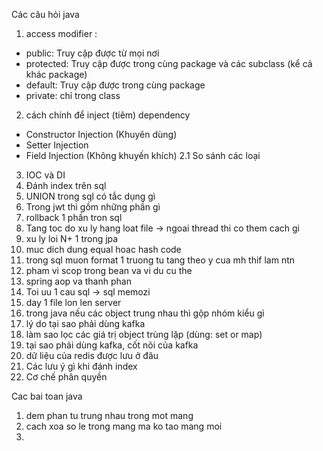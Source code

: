 Các câu hỏi java
1. access modifier :
  - public: Truy cập được từ mọi nơi
  - protected: Truy cập được trong cùng package và các subclass (kể cả khác package)
  - default: Truy cập được trong cùng package
  - private: chỉ trong class

2. cách chính để inject (tiêm) dependency
  - Constructor Injection (Khuyên dùng)
  - Setter Injection
  - Field Injection (Không khuyến khích)
2.1 So sánh các loại

3. IOC và DI 
4. Đánh index trên sql
5. UNION trong sql có tắc dụng gì
6. Trong jwt thì gồm những phần gì
7. rollback 1 phần tron sql
8. Tang toc do xu ly hang loat file -> ngoai thread thi co them cach gi
9. xu ly loi N+ 1 trong jpa
10. muc dich dung equal hoac hash code
11. trong sql muon format 1 truong tu tang theo y cua mh thif lam ntn
12. pham vi scop trong bean va vi du cu the
13. spring aop va thanh phan
14. Toi uu 1 cau sql -> sql memozi
15. day 1 file lon len server
16. trong java nếu các object trung nhau thì gộp nhóm kiểu gì
17. lý do tại sao phải dùng kafka
18. làm sao lọc các giá trị object trùng lặp (dùng: set or map)
19. tại sao phải dùng kafka, cốt nõi của kafka
20. dữ liệu của redis được lưu ở đâu
21. Các lưu ý gì khi đánh index
22. Cơ chế phân quyền

Cac bai toan java
1. dem phan tu trung nhau trong mot mang
2. cach xoa so le trong mang ma ko tao mang moi
3. 
